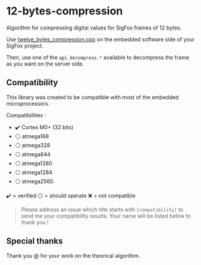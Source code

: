 # 12-bytes-compression
Algorithm for compressing digital values for SigFox frames of 12 bytes.

Use [twelve_bytes_compression.cpp](./twelve_bytes_compression.cpp) on the embedded software side of your SigFox project.

Then, use one of the `api_decompress.*` available to decompress the frame as you want on the server side.

## Compatibility

This library was created to be compatible with most of the embedded microprocessors.

Compatibilities :
- :heavy_check_mark: Cortex M0+ (32 bits)
- :white_circle: atmega168
- :white_circle: atmega328
- :white_circle: atmega644
- :white_circle: atmega1280
- :white_circle: atmega1284
- :white_circle: atmega2560

:heavy_check_mark: = verified
:white_circle: = should operate
:x: = not compatible

> Please address an issue which title starts with `[compatibility]` to send me your compatibility results. Your name will be listed below to thank you !

## Special thanks

Thank you @ for your work on the theorical algorithm.